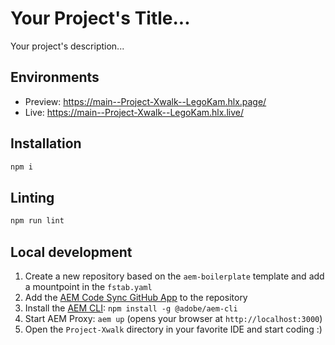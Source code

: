 # Your Project's Title...
Your project's description...

## Environments
- Preview: https://main--Project-Xwalk--LegoKam.hlx.page/
- Live: https://main--Project-Xwalk--LegoKam.hlx.live/

## Installation

```sh
npm i
```

## Linting

```sh
npm run lint
```

## Local development

1. Create a new repository based on the `aem-boilerplate` template and add a mountpoint in the `fstab.yaml`
1. Add the [AEM Code Sync GitHub App](https://github.com/apps/aem-code-sync) to the repository
1. Install the [AEM CLI](https://github.com/adobe/helix-cli): `npm install -g @adobe/aem-cli`
1. Start AEM Proxy: `aem up` (opens your browser at `http://localhost:3000`)
1. Open the `Project-Xwalk` directory in your favorite IDE and start coding :)
